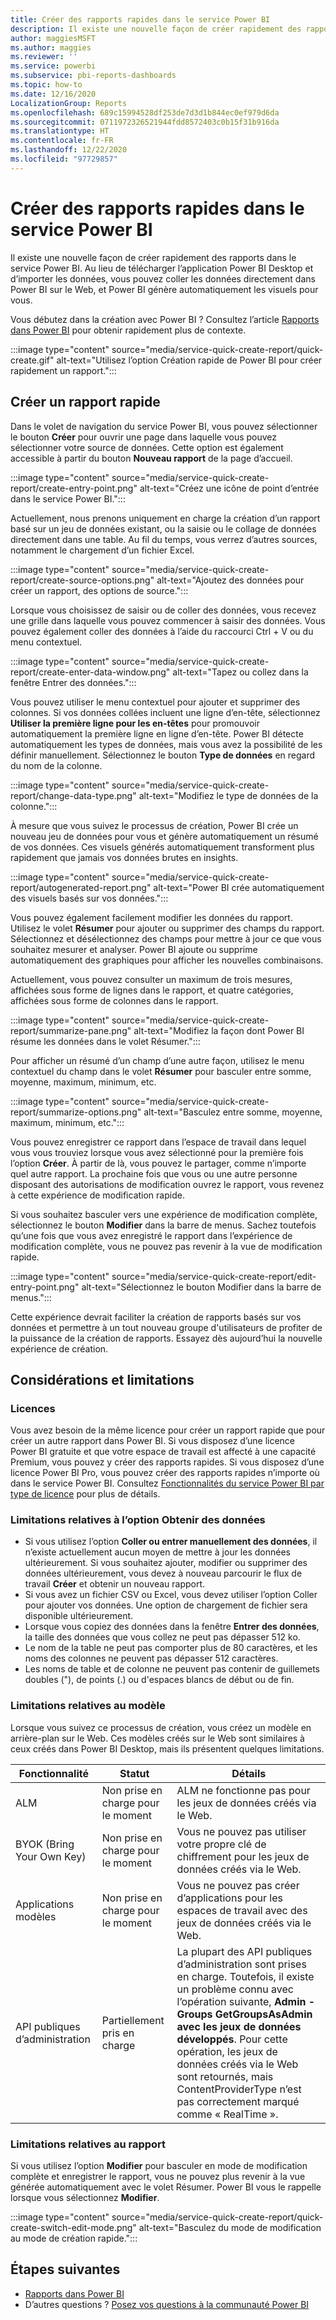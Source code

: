 ```yaml
---
title: Créer des rapports rapides dans le service Power BI
description: Il existe une nouvelle façon de créer rapidement des rapports dans le service Power BI. Collez les données directement dans Power BI sur le Web, et Power BI génère automatiquement les visuels pour vous.
author: maggiesMSFT
ms.author: maggies
ms.reviewer: ''
ms.service: powerbi
ms.subservice: pbi-reports-dashboards
ms.topic: how-to
ms.date: 12/16/2020
LocalizationGroup: Reports
ms.openlocfilehash: 689c15994528df253de7d3d1b844ec0ef979d6da
ms.sourcegitcommit: 0711972326521944fdd8572403c0b15f31b916da
ms.translationtype: HT
ms.contentlocale: fr-FR
ms.lasthandoff: 12/22/2020
ms.locfileid: "97729857"
---
```

# <a name="create-quick-reports-in-the-power-bi-service"></a>Créer des rapports rapides dans le service Power BI 

Il existe une nouvelle façon de créer rapidement des rapports dans le service Power BI. Au lieu de télécharger l’application Power BI Desktop et d’importer les données, vous pouvez coller les données directement dans Power BI sur le Web, et Power BI génère automatiquement les visuels pour vous.  

Vous débutez dans la création avec Power BI ? Consultez l’article [Rapports dans Power BI](../consumer/end-user-reports.md) pour obtenir rapidement plus de contexte.

:::image type="content" source="media/service-quick-create-report/quick-create.gif" alt-text="Utilisez l’option Création rapide de Power BI pour créer rapidement un rapport.":::

## <a name="create-a-quick-report"></a>Créer un rapport rapide
Dans le volet de navigation du service Power BI, vous pouvez sélectionner le bouton **Créer** pour ouvrir une page dans laquelle vous pouvez sélectionner votre source de données. Cette option est également accessible à partir du bouton **Nouveau rapport** de la page d’accueil.

:::image type="content" source="media/service-quick-create-report/create-entry-point.png" alt-text="Créez une icône de point d’entrée dans le service Power BI."::: 

Actuellement, nous prenons uniquement en charge la création d’un rapport basé sur un jeu de données existant, ou la saisie ou le collage de données directement dans une table. Au fil du temps, vous verrez d’autres sources, notamment le chargement d’un fichier Excel.  

:::image type="content" source="media/service-quick-create-report/create-source-options.png" alt-text="Ajoutez des données pour créer un rapport, des options de source.":::

Lorsque vous choisissez de saisir ou de coller des données, vous recevez une grille dans laquelle vous pouvez commencer à saisir des données. Vous pouvez également coller des données à l’aide du raccourci Ctrl + V ou du menu contextuel.

:::image type="content" source="media/service-quick-create-report/create-enter-data-window.png" alt-text="Tapez ou collez dans la fenêtre Entrer des données.":::

Vous pouvez utiliser le menu contextuel pour ajouter et supprimer des colonnes. Si vos données collées incluent une ligne d’en-tête, sélectionnez **Utiliser la première ligne pour les en-têtes** pour promouvoir automatiquement la première ligne en ligne d’en-tête. Power BI détecte automatiquement les types de données, mais vous avez la possibilité de les définir manuellement. Sélectionnez le bouton **Type de données** en regard du nom de la colonne. 

:::image type="content" source="media/service-quick-create-report/change-data-type.png" alt-text="Modifiez le type de données de la colonne."::: 

À mesure que vous suivez le processus de création, Power BI crée un nouveau jeu de données pour vous et génère automatiquement un résumé de vos données. Ces visuels générés automatiquement transforment plus rapidement que jamais vos données brutes en insights.  

:::image type="content" source="media/service-quick-create-report/autogenerated-report.png" alt-text="Power BI crée automatiquement des visuels basés sur vos données.":::

Vous pouvez également facilement modifier les données du rapport. Utilisez le volet **Résumer** pour ajouter ou supprimer des champs du rapport. Sélectionnez et désélectionnez des champs pour mettre à jour ce que vous souhaitez mesurer et analyser. Power BI ajoute ou supprime automatiquement des graphiques pour afficher les nouvelles combinaisons.  

Actuellement, vous pouvez consulter un maximum de trois mesures, affichées sous forme de lignes dans le rapport, et quatre catégories, affichées sous forme de colonnes dans le rapport. 

:::image type="content" source="media/service-quick-create-report/summarize-pane.png" alt-text="Modifiez la façon dont Power BI résume les données dans le volet Résumer.":::

Pour afficher un résumé d’un champ d’une autre façon, utilisez le menu contextuel du champ dans le volet **Résumer** pour basculer entre somme, moyenne, maximum, minimum, etc. 

:::image type="content" source="media/service-quick-create-report/summarize-options.png" alt-text="Basculez entre somme, moyenne, maximum, minimum, etc.":::

Vous pouvez enregistrer ce rapport dans l’espace de travail dans lequel vous vous trouviez lorsque vous avez sélectionné pour la première fois l’option **Créer**. À partir de là, vous pouvez le partager, comme n’importe quel autre rapport. La prochaine fois que vous ou une autre personne disposant des autorisations de modification ouvrez le rapport, vous revenez à cette expérience de modification rapide.  

Si vous souhaitez basculer vers une expérience de modification complète, sélectionnez le bouton **Modifier** dans la barre de menus. Sachez toutefois qu’une fois que vous avez enregistré le rapport dans l’expérience de modification complète, vous ne pouvez pas revenir à la vue de modification rapide.  

:::image type="content" source="media/service-quick-create-report/edit-entry-point.png" alt-text="Sélectionnez le bouton Modifier dans la barre de menus.":::

Cette expérience devrait faciliter la création de rapports basés sur vos données et permettre à un tout nouveau groupe d'utilisateurs de profiter de la puissance de la création de rapports. Essayez dès aujourd’hui la nouvelle expérience de création.

## <a name="considerations-and-limitations"></a>Considérations et limitations

### <a name="licenses"></a>Licences

Vous avez besoin de la même licence pour créer un rapport rapide que pour créer un autre rapport dans Power BI. Si vous disposez d’une licence Power BI gratuite et que votre espace de travail est affecté à une capacité Premium, vous pouvez y créer des rapports rapides. Si vous disposez d’une licence Power BI Pro, vous pouvez créer des rapports rapides n’importe où dans le service Power BI. Consultez [Fonctionnalités du service Power BI par type de licence](../fundamentals/service-features-license-type.md) pour plus de détails.


### <a name="get-data-limitations"></a>Limitations relatives à l’option Obtenir des données 

- Si vous utilisez l’option **Coller ou entrer manuellement des données**, il n’existe actuellement aucun moyen de mettre à jour les données ultérieurement. Si vous souhaitez ajouter, modifier ou supprimer des données ultérieurement, vous devez à nouveau parcourir le flux de travail **Créer** et obtenir un nouveau rapport.  
- Si vous avez un fichier CSV ou Excel, vous devez utiliser l’option Coller pour ajouter vos données. Une option de chargement de fichier sera disponible ultérieurement. 
- Lorsque vous copiez des données dans la fenêtre **Entrer des données**, la taille des données que vous collez ne peut pas dépasser 512 ko. 
- Le nom de la table ne peut pas comporter plus de 80 caractères, et les noms des colonnes ne peuvent pas dépasser 512 caractères.  
- Les noms de table et de colonne ne peuvent pas contenir de guillemets doubles ("), de points (.) ou d'espaces blancs de début ou de fin.  

### <a name="model-limitations"></a>Limitations relatives au modèle

Lorsque vous suivez ce processus de création, vous créez un modèle en arrière-plan sur le Web. Ces modèles créés sur le Web sont similaires à ceux créés dans Power BI Desktop, mais ils présentent quelques limitations.

| Fonctionnalité | Statut  | Détails |
|---------|---------|---------|
| ALM | Non prise en charge pour le moment | ALM ne fonctionne pas pour les jeux de données créés via le Web. |
| BYOK (Bring Your Own Key) | Non prise en charge pour le moment | Vous ne pouvez pas utiliser votre propre clé de chiffrement pour les jeux de données créés via le Web. |
| Applications modèles | Non prise en charge pour le moment | Vous ne pouvez pas créer d’applications pour les espaces de travail avec des jeux de données créés via le Web. |  
| API publiques d’administration | Partiellement pris en charge | La plupart des API publiques d’administration sont prises en charge. Toutefois, il existe un problème connu avec l’opération suivante, **Admin - Groups GetGroupsAsAdmin avec les jeux de données développés**. Pour cette opération, les jeux de données créés via le Web sont retournés, mais ContentProviderType n’est pas correctement marqué comme « RealTime ». |

### <a name="report-limitations"></a>Limitations relatives au rapport  

Si vous utilisez l’option **Modifier** pour basculer en mode de modification complète et enregistrer le rapport, vous ne pouvez plus revenir à la vue générée automatiquement avec le volet Résumer. Power BI vous le rappelle lorsque vous sélectionnez **Modifier**.  

:::image type="content" source="media/service-quick-create-report/quick-create-switch-edit-mode.png" alt-text="Basculez du mode de modification au mode de création rapide.":::

## <a name="next-steps"></a>Étapes suivantes

* [Rapports dans Power BI](../consumer/end-user-reports.md)
* D’autres questions ? [Posez vos questions à la communauté Power BI](https://community.powerbi.com/)
